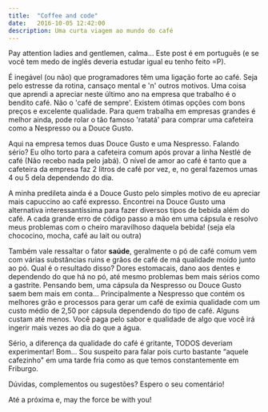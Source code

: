 ```yaml
---
title:  "Coffee and code"
date:   2016-10-05 12:42:00
description: Uma curta viagem ao mundo do café
---
```


Pay attention ladies and gentlemen, calma... Este post é em português (e se você tem medo de inglês deveria estudar igual eu tenho feito =P).

É inegável (ou não) que programadores têm uma ligação forte ao café. Seja pelo estresse da rotina, cansaço mental e 'n' outros motivos. Uma coisa que aprendi a apreciar neste último ano na empresa que trabalho é o bendito café. Não o 'café de sempre'. Existem ótimas opções com bons preços e excelente qualidade. Para quem trabalha em empresas grandes é melhor ainda, pode rolar o tão famoso 'ratatá' para comprar uma cafeteira como a Nespresso ou a Douce Gusto.

Aqui na empresa temos duas Douce Gusto e uma Nespresso. Falando sério? Eu olho torto para a cafeteira comum após provar a linha Nestlé de café (Não recebo nada pelo jabá). O nível de amor ao café é tanto que a cafeteira da empresa faz 2 litros de café por vez, e, no geral fazemos umas 4 ou 5 dela dependendo do dia.

A minha predileta ainda é a Douce Gusto pelo simples motivo de eu apreciar mais capuccino ao café expresso. Encontrei na Douce Gusto uma alternativa interessantíssima para fazer diversos tipos de bebida além do café. A cada grande erro de código passo a mão em uma cápsula e resolvo meus problemas com o cheiro maravilhoso daquela bebida! (seja ela chococino, mocha, café au lait ou outra)

Também vale ressaltar o fator **saúde**, geralmente o pó de café comum vem com várias substâncias ruins e grãos de café de má qualidade moído junto ao pó. Qual é o resultado disso? Dores estomacais, dano aos dentes e dependendo do que há no pó, até mesmo problemas bem mais sérios como a gastrite. Pensando bem, uma cápsula da Nespresso ou Douce Gusto saem bem mais em conta... Principalmente a Nespresso que contém os melhores grão e processos para gerar um café de exímia qualidade com um custo médio de 2,50 por cápsula dependendo do tipo de café. Alguns custam até menos. Você paga pelo sabor e qualidade de algo que você irá ingerir mais vezes ao dia do que a água.

Sério, a diferença da qualidade do café é gritante, TODOS deveriam experimentar! Bom… Sou suspeito para falar pois curto bastante “aquele cafezinho" em uma tarde fria como as que temos constantemente em Friburgo.

Dúvidas, complementos ou sugestões?
Espero o seu comentário!

Até a próxima e, may the force be with you!
